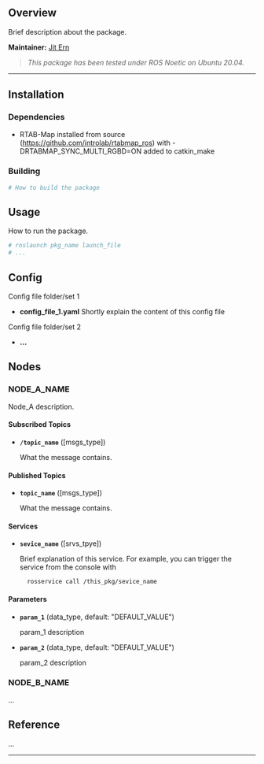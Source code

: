 ## Overview

Brief description about the package.

**Maintainer:** [Jit Ern](limjitern@gmail.com)

> *This package has been tested under ROS Noetic on Ubuntu 20.04.*

---

## Installation

### Dependencies

- RTAB-Map installed from source (https://github.com/introlab/rtabmap_ros) with -DRTABMAP_SYNC_MULTI_RGBD=ON added to catkin_make

### Building

```bash
# How to build the package
```


## Usage

How to run the package.

```bash
# roslaunch pkg_name launch_file
# ...
```


## Config

Config file folder/set 1

* **config_file_1.yaml** Shortly explain the content of this config file

Config file folder/set 2

* **...**


## Nodes

### NODE_A_NAME

Node_A description.

#### Subscribed Topics

* **`/topic_name`** ([msgs_type])

	What the message contains.


#### Published Topics

* **`topic_name`** ([msgs_type])

	What the message contains.

#### Services

* **`sevice_name`** ([srvs_tpye])

	Brief explanation of this service. For example, you can trigger the service from the console with

		rosservice call /this_pkg/sevice_name


#### Parameters

* **`param_1`** (data_type, default: "DEFAULT_VALUE")

	param_1 description

* **`param_2`** (data_type, default: "DEFAULT_VALUE")

	param_2 description


### NODE_B_NAME

...


## Reference

...

---

